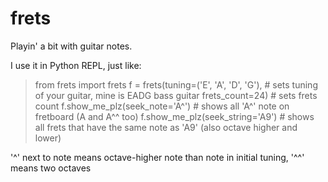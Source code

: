 # frets
Playin' a bit with guitar notes.

I use it in Python REPL, just like:
  > from frets import frets
  > f = frets(tuning=('E', 'A', 'D', 'G'),      # sets tuning of your guitar, mine is EADG bass guitar
              frets_count=24)                   # sets frets count
  > f.show_me_plz(seek_note='A^')               # shows all 'A^' note on fretboard (A and A^^ too)
  > f.show_me_plz(seek_string='A9')             # shows all frets that have the same note as 'A9' (also octave higher and lower)
  
'^' next to note means octave-higher note than note in initial tuning, '^^' means two octaves
